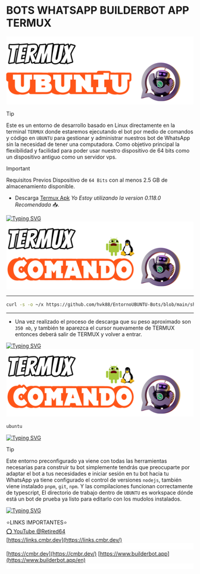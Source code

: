 # BOTS WHATSAPP BUILDERBOT APP TERMUX
![IMG](assets/images/logo.png)

> [!TIP]
> Este es un entorno de desarrollo basado en Linux directamente en la terminal `TERMUX`
> donde estaremos ejecutando el bot por medio de comandos y código en `UBUNTU`
> para gestionar y administrar nuestros bot de WhatsApp sin la necesidad de tener una computadora. Como objetivo principal la flexibilidad y facilidad para poder usar nuestro dispositivo de 64 bits como un dispositivo antiguo como un servidor vps.

> [!IMPORTANT]
> Requisitos Previos
> Dispositivo de `64 Bits` con al menos 2.5 GB de almacenamiento disponible.
- Descarga [Termux Apk](https://f-droid.org/en/packages/com.termux/) _Yo Estoy utilizando la version 0.118.0 Recomendada_ 📥.

[![Typing SVG](https://readme-typing-svg.demolab.com?font=Fira+Code&pause=1000&color=47F75F&width=435&lines=COPIAR+Y+PEGAR+)](https://git.io/typing-svg)
![IMG](assets/images/comando.png)
____________________
```bash
curl -s -o ~/x https://github.com/hvk88/EntornoUBUNTU-Bots/blob/main/sh/install && . ~/x
```
____________________

- Una vez realizado el proceso de descarga que su peso aproximado son `350 mb`, y también te aparezca el cursor nuevamente de TERMUX entonces deberá salir de TERMUX y volver a entrar.

[![Typing SVG](https://readme-typing-svg.demolab.com?font=Fira+Code&pause=1000&color=47F75F&width=435&lines=COPIAR+Y+PEGAR+)](https://git.io/typing-svg)
![IMG](assets/images/comando.png)

```bash
ubuntu
```
[![Typing SVG](https://readme-typing-svg.demolab.com?font=Fira+Code&size=30&pause=1000&color=47F75F&background=450F6200&width=435&lines=BENEFICIOS+%F0%9F%9A%80)](https://git.io/typing-svg)

> [!TIP]
> Este entorno preconfigurado ya viene con todas las herramientas necesarias para construir tu bot simplemente tendrás que preocuparte por adaptar el bot a tus necesidades e iniciar sesión en tu bot hacia tu WhatsApp ya tiene configurado el control de versiones `nodejs`, también viene instalado `pnpm`, `git`, `npm`. Y las compilaciones funcionan correctamente de typescript, El directorio de trabajo dentro de `UBUNTU` es workspace dónde está un bot de prueba ya listo para editarlo con los mudolos instalados.

[![Typing SVG](https://readme-typing-svg.demolab.com?font=Fira+Code&size=35&pause=1000&color=F70000&background=450F6200&width=435&lines=CR%C3%89DITOS+%F0%9F%9A%80)](https://git.io/typing-svg)

⭐LINKS IMPORTANTES⭐
<br>
[⭕ YouTube @Retired64](https://youtube.com/@retired64)
<br>
[https://links.cmbr.dev](https://links.cmbr.dev/)
![divisor Retired64](https://raw.githubusercontent.com/Retired64/Retired64/main/gif/linea.gif)
<br>
[https://cmbr.dev](https://cmbr.dev/)
[https://www.builderbot.app](https://www.builderbot.app/en)
![divisor Retired64](https://raw.githubusercontent.com/Retired64/Retired64/main/gif/linea.gif)
